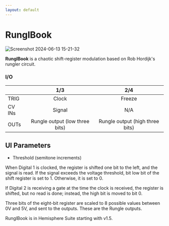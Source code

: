 ```yaml
---
layout: default
---
```

# RunglBook

![Screenshot 2024-06-13 15-21-32](https://github.com/djphazer/O_C-Phazerville/assets/109086194/b883d29b-b156-4cf7-84e5-e5e350cc0723)

**RunglBook** is a chaotic shift-register modulation based on Rob Hordijk's rungler circuit.

### I/O

|        | 1/3 | 2/4 |
| ------ | :-: | :-: |
| TRIG   |  Clock   |  Freeze   |
| CV INs | Signal    |  N/A   |
| OUTs   |  Rungle output (low three bits)   | Rungle output (high three bits)    |

## UI Parameters
 * Threshold (semitone increments)

When Digital 1 is clocked, the register is shifted one bit to the left, and the signal is read. If the signal exceeds the voltage threshold, bit low bit of the shift register is set to 1. Otherwise, it is set to 0.

If Digital 2 is receiving a gate at the time the clock is received, the register is shifted, but no read is done; instead, the high bit is moved to bit 0.

Three bits of the eight-bit register are scaled to 8 possible values between 0V and 5V, and sent to the outputs. These are the Rungle outputs.

RunglBook is in Hemisphere Suite starting with v1.5.
